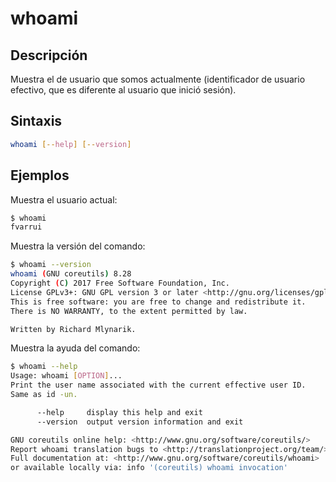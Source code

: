 # whoami

## Descripción

Muestra el de usuario que somos actualmente (identificador de usuario efectivo, que es diferente al usuario que inició sesión).

## Sintaxis

```bash
whoami [--help] [--version]
```

## Ejemplos

Muestra el usuario actual:

```bash
$ whoami
fvarrui
```

Muestra la versión del comando:

```bash
$ whoami --version
whoami (GNU coreutils) 8.28
Copyright (C) 2017 Free Software Foundation, Inc.
License GPLv3+: GNU GPL version 3 or later <http://gnu.org/licenses/gpl.html>.
This is free software: you are free to change and redistribute it.
There is NO WARRANTY, to the extent permitted by law.

Written by Richard Mlynarik.
```

Muestra la ayuda del comando:

```bash
$ whoami --help
Usage: whoami [OPTION]...
Print the user name associated with the current effective user ID.
Same as id -un.

      --help     display this help and exit
      --version  output version information and exit

GNU coreutils online help: <http://www.gnu.org/software/coreutils/>
Report whoami translation bugs to <http://translationproject.org/team/>
Full documentation at: <http://www.gnu.org/software/coreutils/whoami>
or available locally via: info '(coreutils) whoami invocation'
```



